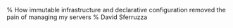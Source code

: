 % How immutable infrastructure and declarative configuration removed the pain of managing my servers
% David Sferruzza
